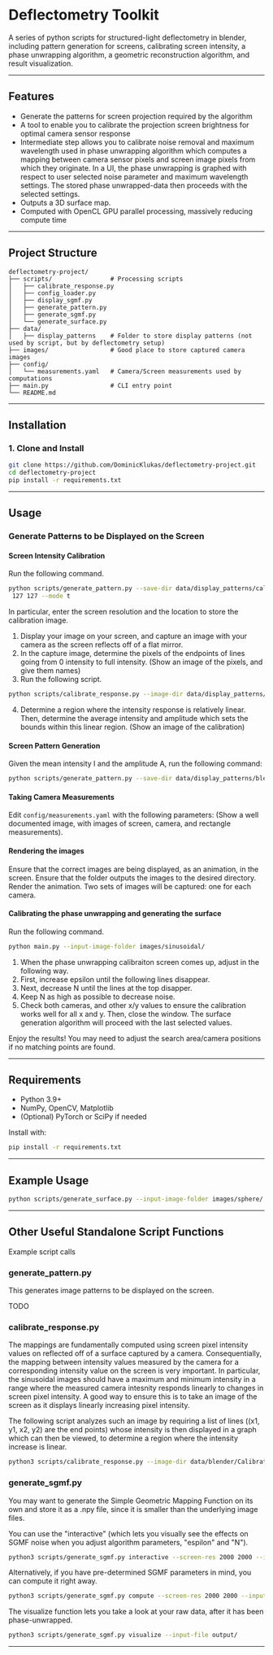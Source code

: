# Deflectometry Toolkit

A series of python scripts for structured-light deflectometry in blender, including pattern generation for screens, calibrating screen intensity, a phase unwrapping algorithm, a geometric reconstruction algorithm, and result visualization.

---

## Features

- Generate the patterns for screen projection required by the algorithm
- A tool to enable you to calibrate the projection screen brightness for optimal camera sensor response
- Intermediate step allows you to calibrate noise removal and maximum wavelength used in phase unwrapping algorithm which computes a mapping between camera sensor pixels and screen image pixels from which they originate. In a UI, the phase unwrapping is graphed with respect to user selected noise parameter and maximum wavelength settings. The stored phase unwrapped-data then proceeds with the selected settings.
- Outputs a 3D surface map.
- Computed with OpenCL GPU parallel processing, massively reducing compute time

---

## Project Structure

```
deflectometry-project/
├── scripts/                # Processing scripts
│   ├── calibrate_response.py
│   ├── config_loader.py
│   ├── display_sgmf.py
│   ├── generate_pattern.py
│   ├── generate_sgmf.py
│   └── generate_surface.py
├── data/                   
│   ├── display_patterns    # Folder to store display patterns (not used by script, but by deflectometry setup)
├── images/                 # Good place to store captured camera images
├── config/
│   └── measurements.yaml   # Camera/Screen measurements used by computations
├── main.py                 # CLI entry point
└── README.md
```

---

## Installation

### 1. Clone and Install

```bash
git clone https://github.com/DominicKlukas/deflectometry-project.git
cd deflectometry-project
pip install -r requirements.txt
```
---

## Usage

### Generate Patterns to be Displayed on the Screen


#### Screen Intensity Calibration
Run the following command.

```bash
python scripts/generate_pattern.py --save-dir data/display_patterns/calibration_images/ --screen-resolution 2000 2000 --image-intensity
 127 127 --mode t
```
In particular, enter the screen resolution and the location to store the calibration image.

1. Display your image on your screen, and capture an image with your camera as the screen reflects off of a flat mirror.
2. In the capture image, determine the pixels of the endpoints of lines going from 0 intensity to full intensity.
(Show an image of the pixels, and give them names)
3. Run the following script.
```bash
python scripts/calibrate_response.py --image-dir data/display_patterns/calibration_images/captured_calibration_image_x.png --points 375,1010,1542,1010
```
4. Determine a region where the intensity response is relatively linear. Then, determine the average intensity and amplitude which sets the bounds within this linear region.
(Show an image of the calibration)

#### Screen Pattern Generation

Given the mean intensity I and the amplitude A, run the following command:
```bash
python scripts/generate_pattern.py --save-dir data/display_patterns/blender_screen/ --screen-resolution 2000 2000 --image-intensity I=50 A=25 --mode s --max-N 8
```

#### Taking Camera Measurements

Edit `config/measurements.yaml` with the following parameters:
(Show a well documented image, with images of screen, camera, and rectangle measurements).

#### Rendering the images
Ensure that the correct images are being displayed, as an animation, in the screen.
Ensure that the folder outputs the images to the desired directory.
Render the animation. Two sets of images will be captured: one for each camera.

#### Calibrating the phase unwrapping and generating the surface
Run the following command.
```bash
python main.py --input-image-folder images/sinusoidal/
```

1. When the phase unwrapping calibraiton screen comes up, adjust in the following way.
2. First, increase epsilon until the following lines disappear.
3. Next, decrease N until the lines at the top disapper.
4. Keep N as high as possible to decrease noise.
5. Check both cameras, and other x/y values to ensure the calibration works well for all x and y. Then, close the window. The surface generation algorithm will proceed with the last selected values.

Enjoy the results! You may need to adjust the search area/camera positions if no matching points are found.

---

## Requirements

- Python 3.9+
- NumPy, OpenCV, Matplotlib
- (Optional) PyTorch or SciPy if needed

Install with:

```bash
pip install -r requirements.txt
```

---

## Example Usage

```bash
python scripts/generate_surface.py --input-image-folder images/sphere/
```

---

## Other Useful Standalone Script Functions

Example script calls

### generate_pattern.py

This generates image patterns to be displayed on the screen.

TODO

### calibrate_response.py

The mappings are fundamentally computed using screen pixel intensity values on reflected off of a surface captured by a camera. Consequentially, the mapping between intensity values measured by the camera for a corresponding intensity value on the screen is very important. In particular, the sinusoidal images should have a maximum and minimum intensity in a range where the measured camera intesnity responds linearly to changes in screen pixel intensity. A good way to ensure this is to take an image of the screen as it displays linearly increasing pixel intensity.

The following script analyzes such an image by requiring a list of lines ((x1, y1, x2, y2) are the end points) whose intensity is then displayed in a graph which can then be viewed, to determine a region where the intensity increase is linear.

```bash
python3 scripts/calibrate_response.py --image-dir data/blender/Calibration_X_result.png --points 424,0,1491,0,375,1015,1544,1015
```

### generate_sgmf.py

You may want to generate the Simple Geometric Mapping Function on its own and store it as a .npy file, since it is smaller than the underlying image files.

You can use the "interactive" (which lets you visually see the effects on SGMF noise when you adjust algorithm parameters, "espilon" and "N").
```bash
python3 scripts/generate_sgmf.py interactive --screen-res 2000 2000 --input-file output/ --output-file data/SGMF/sgmf.npy
```
Alternatively, if you have pre-determined SGMF parameters in mind, you can compute it right away.
```bash
python3 scripts/generate_sgmf.py compute --screen-res 2000 2000 --input-file output/ --output-file data/SGMF/sgmf.npy --eps 0.07 --max-N 5
```
The visualize function lets you take a look at your raw data, after it has been phase-unwrapped.
```bash
python3 scripts/generate_sgmf.py visualize --input-file output/ 
```
---
